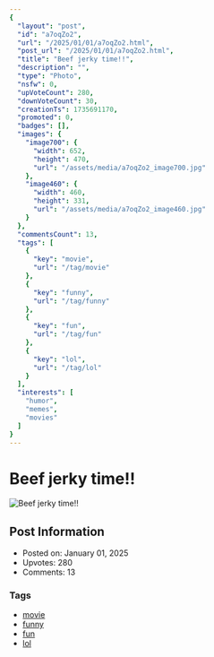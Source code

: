 ```yaml
---
{
  "layout": "post",
  "id": "a7oqZo2",
  "url": "/2025/01/01/a7oqZo2.html",
  "post_url": "/2025/01/01/a7oqZo2.html",
  "title": "Beef jerky time!!",
  "description": "",
  "type": "Photo",
  "nsfw": 0,
  "upVoteCount": 280,
  "downVoteCount": 30,
  "creationTs": 1735691170,
  "promoted": 0,
  "badges": [],
  "images": {
    "image700": {
      "width": 652,
      "height": 470,
      "url": "/assets/media/a7oqZo2_image700.jpg"
    },
    "image460": {
      "width": 460,
      "height": 331,
      "url": "/assets/media/a7oqZo2_image460.jpg"
    }
  },
  "commentsCount": 13,
  "tags": [
    {
      "key": "movie",
      "url": "/tag/movie"
    },
    {
      "key": "funny",
      "url": "/tag/funny"
    },
    {
      "key": "fun",
      "url": "/tag/fun"
    },
    {
      "key": "lol",
      "url": "/tag/lol"
    }
  ],
  "interests": [
    "humor",
    "memes",
    "movies"
  ]
}
---
```


# Beef jerky time!!

![Beef jerky time!!](/assets/media/a7oqZo2_image700.jpg)

## Post Information

- Posted on: January 01, 2025
- Upvotes: 280
- Comments: 13

### Tags

- [movie](/tag/movie)
- [funny](/tag/funny)
- [fun](/tag/fun)
- [lol](/tag/lol)
